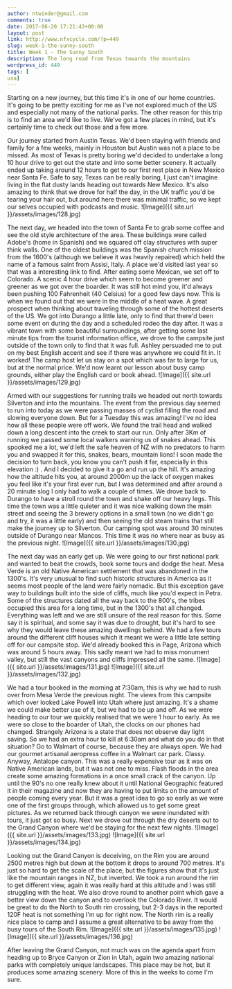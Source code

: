```yaml
---
author: ntwinder@gmail.com
comments: true
date: 2017-06-20 17:21:43+00:00
layout: post
link: http://www.nfxcycle.com/?p=449
slug: week-1-the-sunny-south
title: Week 1 - The Sunny South
description: The long road from Texas towards the mountains
wordpress_id: 449
tags: [
usa]
---
```


Starting on a new journey, but this time it's in one of our home countries. It's going to be pretty exciting for me as I've not explored much of the US and especially not many of the national parks. The other reason for this trip is to find an area we'd like to live. We've got a few places in mind, but it's certainly time to check out those and a few more.

Our journey started from Austin Texas. We'd been staying with friends and family for a few weeks, mainly in Houston but Austin was not a place to be missed. As most of Texas is pretty boring we'd decided to undertake a long 10 hour drive to get out the state and into some better scenery. It actually ended up taking around 12 hours to get to our first rest place in New Mexico near Santa Fe. Safe to say, Texas can be really boring, I just can't imagine living in the flat dusty lands heading out towards New Mexico. It's also amazing to think that we drove for half the day, in the UK traffic you'd be tearing your hair out, but around here there was minimal traffic, so we kept our selves occupied with podcasts and music.
![Image]({{ site.url }}/assets/images/128.jpg)

The next day, we headed into the town of Santa Fe to grab some coffee and see the old style architecture of the area. These buildings were called Adobe's (home in Spanish) and we squared off clay structures with super think walls. One of the oldest buildings was the Spanish church mission from the 1600's (although we believe it was heavily repaired) which held the name of a famous saint from Assisi, Italy. A place we'd visited last year so that was a interesting link to find. After eating some Mexican, we set off to Colorado. A scenic 4 hour drive which seem to become greener and greener as we got over the boarder. It was still hot mind you, it'd always been pushing 100 Fahrenheit (40 Celsius) for a good few days now. This is when we found out that we were in the middle of a heat wave. A great prospect when thinking about traveling through some of the hottest deserts of the US. We got into Durango a little late, only to find that there'd been some event on during the day and a scheduled rodeo the day after. It was a vibrant town with some beautiful surroundings, after getting some last minute tips from the tourist information office, we drove to the campsite just outside of the town only to find that it was full. Ashley persuaded me to put on my best English accent and see if there was anywhere we could fit in. It worked! The camp host let us stay on a spot which was far to large for us, but at the normal price. We'd now learnt our lesson about busy camp grounds, either play the English card or book ahead.
![Image]({{ site.url }}/assets/images/129.jpg)

Armed with our suggestions for running trails we headed out north towards Silverton and into the mountains. The event from the previous day seemed to run into today as we were passing masses of cyclist filling the road and slowing everyone down. But for a Tuesday this was amazing! I've no idea how all these people were off work. We found the trail head and walked down a long descent into the creek to start our run. Only after 3Km of running we passed some local walkers warning us of snakes ahead. This spooked me a lot, we'd left the safe heaven of NZ with no predators to harm you and swapped it for this, snakes, bears, mountain lions! I soon made the decision to turn back, you know you can't push it far, especially in this elevation :) . And I decided to give it a go and run up the hill. It's amazing how the altitude hits you, at around 2000m up the lack of oxygen makes you feel like it's your first ever run, but I was determined and after around a 20 minute slog I only had to walk a couple of times. We drove back to Durango to have a stroll round the town and shake off our heavy legs. This time the town was a little quieter and it was nice walking down the main street and seeing the 3 brewery options in a small town (no we didn't go and try, it was a little early) and then seeing the old steam trains that still make the journey up to Silverton. Our camping spot was around 30 minutes outside of Durango near Mancos. This time it was no where near as busy as the previous night.
![Image]({{ site.url }}/assets/images/130.jpg)

The next day was an early get up. We were going to our first national park and wanted to beat the crowds, book some tours and dodge the heat. Mesa Verde is an old Native American settlement that was abandoned in the 1300's. It's very unusual to find such historic structures in America as it seems most people of the land were fairly nomadic. But this exception gave way to buildings built into the side of cliffs, much like you'd expect in Petra. Some of the structures dated all the way back to the 800's, the tribes occupied this area for a long time, but in the 1300's that all changed. Everything was left and we are still unsure of the real reason for this. Some say it is spiritual, and some say it was due to drought, but it's hard to see why they would leave these amazing dwellings behind.
We had a few tours around the different cliff houses which it meant we were a little late setting off for our campsite stop. We'd already booked this in Page, Arizona which was around 5 hours away. This sadly meant we had to miss monument valley, but still the vast canyons and cliffs impressed all the same.
![Image]({{ site.url }}/assets/images/131.jpg)
![Image]({{ site.url }}/assets/images/132.jpg)

We had a tour booked in the morning at 7:30am, this is why we had to rush over from Mesa Verde the previous night. The views from this campsite which over looked Lake Powell into Utah where just amazing. It's a shame we could make better use of it, but we had to be up and off. As we were heading to our tour we quickly realised that we were 1 hour to early. As we were so close to the boarder of Utah, the clocks on our phones had changed. Strangely Arizona is a state that does not observe day light saving. So we had an extra hour to kill at 6:30am and what do you do in that situation? Go to Walmart of course, because they are always open. We had our gourmet artisanal aeropress coffee in a Walmart car park. Classy. Anyway, Antalope canyon. This was a really expensive tour as it was on Native American lands, but it was not one to miss. Flash floods in the area create some amazing formations in a once small crack of the canyon. Up until the 90's no one really knew about it until National Geographic featured it in their magazine and now they are having to put limits on the amount of people coming every year. But it was a great idea to go so early as we were one of the first groups through, which allowed us to get some great pictures. As we returned back through canyon we were inundated with tours, it just got so busy. Next we drove out through the dry deserts out to the Grand Canyon where we'd be staying for the next few nights.
![Image]({{ site.url }}/assets/images/133.jpg)
![Image]({{ site.url }}/assets/images/134.jpg)

Looking out the Grand Canyon is deceiving, on the Rim you are around 2500 metres high but down at the bottom it drops to around 700 metres. It's just so hard to get the scale of the place, but the figures show that it's just like the mountain ranges in NZ, but inverted. We took a run around the rim to get different view, again it was really hard at this altitude and I was still struggling with the heat. We also drove round to another point which gave a better view down the canyon and to overlook the Colorado River. It would be great to do the North to South rim crossing, but 2-3 days in the reported 120F heat is not something I'm up for right now. The North rim is a really nice place to camp and I assume a great alternative to be away from the busy tours of the South Rim.
![Image]({{ site.url }}/assets/images/135.jpg)
![Image]({{ site.url }}/assets/images/136.jpg)

After leaving the Grand Canyon, not much was on the agenda apart from heading up to Bryce Canyon or Zion in Utah, again two amazing national parks with completely unique landscapes. This place may be hot, but it produces some amazing scenery. More of this in the weeks to come I'm sure.
